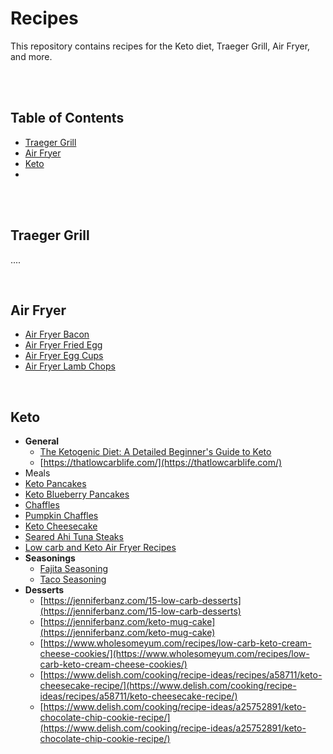 # Recipes
This repository contains recipes for the Keto diet, Traeger Grill, Air Fryer, and more.

<br>
<br>


## Table of Contents
- [Traeger Grill]()
- [Air Fryer]()
- [Keto]()
- []()

<br>
<br>


## Traeger Grill
....


<br>

## Air Fryer
- [Air Fryer Bacon](./airFryer/airFryerBacon.md)
- [Air Fryer Fried Egg](./airFryer/airFryerFriedEgg.md)
- [Air Fryer Egg Cups](./airFryer/airFryerEggCups.md)
- [Air Fryer Lamb Chops](./airFryer/airFryerLambChops.md)

<br>

## Keto
- **General**
  - [The Ketogenic Diet: A Detailed Beginner's Guide to Keto](https://www.healthline.com/nutrition/ketogenic-diet-101)
  - [https://thatlowcarblife.com/](https://thatlowcarblife.com/)
- Meals
- [Keto Pancakes](./keto/ketoPancakes.md)
- [Keto Blueberry Pancakes](./keto/ketoBlueberryPancakes.md)
- [Chaffles](./keto/chaffles.md)
- [Pumpkin Chaffles](./keto/pumpkinChaffles.md)
- [Keto Cheesecake](./keto/ketoCheesecake.md)
- [Seared Ahi Tuna Steaks](https://www.allrecipes.com/recipe/160099/seared-ahi-tuna-steaks/)
- [Low carb and Keto Air Fryer Recipes](https://kalynskitchen.com/low-carb-and-keto-air-fryer-recipes/)
- **Seasonings**
  - [Fajita Seasoning](https://www.spendwithpennies.com/fajita-seasoning/)
  - [Taco Seasoning](https://www.allrecipes.com/recipe/46653/taco-seasoning-i/)
- **Desserts**
  - [https://jenniferbanz.com/15-low-carb-desserts](https://jenniferbanz.com/15-low-carb-desserts)
  - [https://jenniferbanz.com/keto-mug-cake](https://jenniferbanz.com/keto-mug-cake)
  - [https://www.wholesomeyum.com/recipes/low-carb-keto-cream-cheese-cookies/](https://www.wholesomeyum.com/recipes/low-carb-keto-cream-cheese-cookies/)
  - [https://www.delish.com/cooking/recipe-ideas/recipes/a58711/keto-cheesecake-recipe/](https://www.delish.com/cooking/recipe-ideas/recipes/a58711/keto-cheesecake-recipe/)
  - [https://www.delish.com/cooking/recipe-ideas/a25752891/keto-chocolate-chip-cookie-recipe/](https://www.delish.com/cooking/recipe-ideas/a25752891/keto-chocolate-chip-cookie-recipe/)


<br>